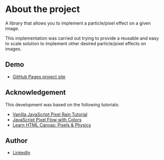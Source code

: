 # About the project

A library that allows you to implement a particle/pixel effect on a given image.

This implementation was carried out trying to provide a reusable and easy to scale solution to implement other desired particle/pixel effects on images.

## Demo

- [GitHub Pages project site](https://cmdepi.github.io/image2pixel.js/)

## Acknowledgement

This development was based on the following tutorials:

- [Vanilla JavaScript Pixel Rain Tutorial](https://www.youtube.com/watch?v=RCVxXgJ8xSk&ab_channel=Frankslaboratory)
- [JavaScript Pixel Flow with Colors](https://www.youtube.com/watch?v=w2-0bNVpZUs&ab_channel=Frankslaboratory)
- [Learn HTML Canvas: Pixels & Physics](https://www.youtube.com/watch?v=vAJEHf92tV0&ab_channel=Frankslaboratory)

## Author

- [LinkedIn](https://www.linkedin.com/in/cristian-marcelo-de-picciotto/) 
